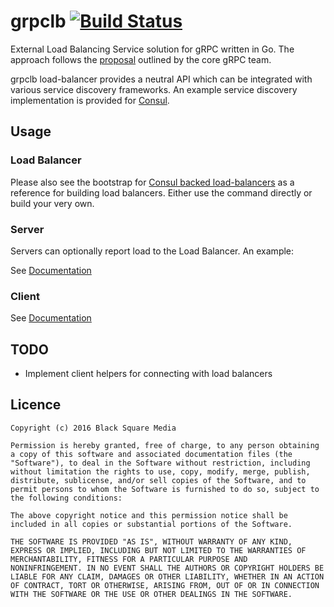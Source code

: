 # grpclb [![Build Status](https://travis-ci.org/bsm/grpclb.png)](https://travis-ci.org/bsm/grpclb)

External Load Balancing Service solution for gRPC written in Go. The approach follows the
[proposal](https://github.com/grpc/grpc/blob/master/doc/load-balancing.md) outlined by the
core gRPC team.

grpclb load-balancer provides a neutral API which can be integrated with various service discovery
frameworks. An example service discovery implementation is provided for [Consul](discovery/consul/).

## Usage

### Load Balancer

Please also see the bootstrap for [Consul backed load-balancers](cmd/grpc-lb-consul/main.go)
as a reference for building load balancers. Either use the command directly or build your very own.

### Server

Servers can optionally report load to the Load Balancer. An example:

See [Documentation](https://godoc.org/github.com/bsm/grpclb/load)

### Client

See [Documentation](https://godoc.org/github.com/bsm#NewResolver)

## TODO

* Implement client helpers for connecting with load balancers

## Licence

```
Copyright (c) 2016 Black Square Media

Permission is hereby granted, free of charge, to any person obtaining
a copy of this software and associated documentation files (the
"Software"), to deal in the Software without restriction, including
without limitation the rights to use, copy, modify, merge, publish,
distribute, sublicense, and/or sell copies of the Software, and to
permit persons to whom the Software is furnished to do so, subject to
the following conditions:

The above copyright notice and this permission notice shall be
included in all copies or substantial portions of the Software.

THE SOFTWARE IS PROVIDED "AS IS", WITHOUT WARRANTY OF ANY KIND,
EXPRESS OR IMPLIED, INCLUDING BUT NOT LIMITED TO THE WARRANTIES OF
MERCHANTABILITY, FITNESS FOR A PARTICULAR PURPOSE AND
NONINFRINGEMENT. IN NO EVENT SHALL THE AUTHORS OR COPYRIGHT HOLDERS BE
LIABLE FOR ANY CLAIM, DAMAGES OR OTHER LIABILITY, WHETHER IN AN ACTION
OF CONTRACT, TORT OR OTHERWISE, ARISING FROM, OUT OF OR IN CONNECTION
WITH THE SOFTWARE OR THE USE OR OTHER DEALINGS IN THE SOFTWARE.
```
